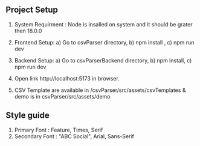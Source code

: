 ## Project Setup

1. System Requirment : Node is insalled on system and it should be grater then 18.0.0

2. Frontend Setup: a) Go to csvParser directory, b) npm install , c) npm run dev

3. Backend Setup: a) Go to csvParserBackend directory, b) npm install, c) npm run dev

4. Open link http://localhost:5173 in browser.

5. CSV Template are available in /csvParser/src/assets/csvTemplates & demo is in csvParser/src/assets/demo


## Style guide
1. Primary Font : Feature, Times, Serif
2. Secondary Font : "ABC Social", Arial, Sans-Serif
